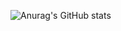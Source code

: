 
![Anurag's GitHub stats](https://github-readme-stats.vercel.app/api?username=MarcelloCavazza&show_icons=true&theme=radical)
